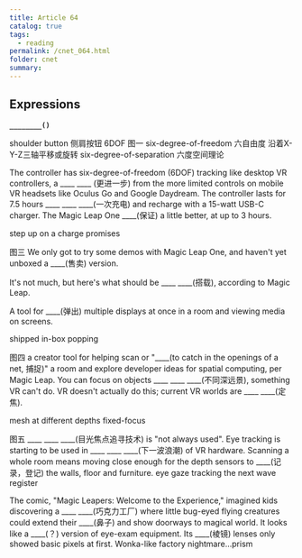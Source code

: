 ```yaml
---
title: Article 64
catalog: true
tags: 
  - reading
permalink: /cnet_064.html
folder: cnet
summary: 
---
```


## Expressions

<b data-toggle="tooltip" data-original-title="{{site.data.cans.fd_a}}">`________()`</b>

shoulder button 侧肩按钮
6DOF
图一
six-degree-of-freedom 六自由度 沿着X-Y-Z三轴平移或旋转
six-degree-of-separation 六度空间理论

The controller has six-degree-of-freedom (6DOF) tracking like desktop VR controllers, a ____ ____ (更进一步) from the more limited controls on mobile VR headsets like Oculus Go and Google Daydream.
The controller lasts for 7.5 hours ____ ____ ____(一次充电) and recharge with a 15-watt USB-C charger.
The Magic Leap One ____(保证) a little better, at up to 3 hours.

step up
on a charge
promises

图三
We only got to try some demos with Magic Leap One, and haven't yet unboxed a ____(售卖) version. 

It's not much, but here's what should be ____ ____(搭载), according to Magic Leap.

A tool for ____(弹出) multiple displays at once in a room and viewing media on screens.

shipped
in-box
popping

图四
a creator tool for helping scan or "____(to catch in the openings of a net, 捕捉)" a room and explore developer ideas for spatial computing, per Magic Leap.
You can focus on objects ____ ____ ____(不同深远景), something VR can't do.
VR doesn't actually do this; current VR worlds are ____ ____(定焦).

mesh
at different depths
fixed-focus


图五
____ ____ ____(目光焦点追寻技术) is "not always used".
Eye tracking is starting to be used in ____ ____ ____(下一波浪潮) of VR hardware.
Scanning a whole room means moving close enough for the depth sensors to ____(记录，登记) the walls, floor and furniture.
eye gaze tracking
the next wave
register

The comic, "Magic Leapers: Welcome to the Experience," imagined kids discovering a ____ ____(巧克力工厂) where little bug-eyed flying creatures could extend their ____(鼻子) and show doorways to magical world.
It looks like a ____(？) version of eye-exam equipment. Its ____(棱镜) lenses only showed basic pixels at first. 
Wonka-like factory
nightmare...prism